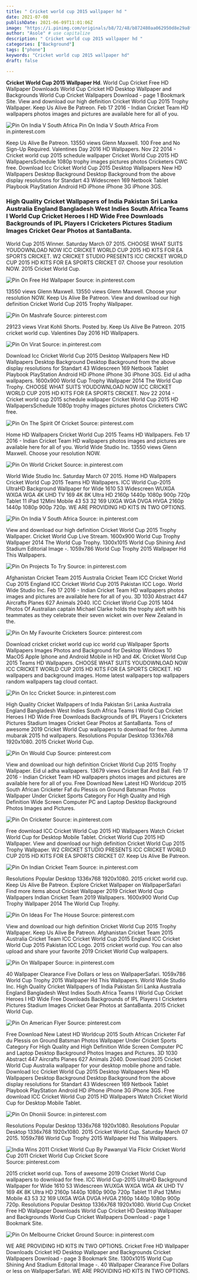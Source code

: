 ```yaml
---
title: " Cricket world cup 2015 wallpaper hd "
date: 2021-07-08
publishDate: 2021-06-09T11:01:06Z
image: "https://i.pinimg.com/originals/b8/72/48/b872480aa062950d8e29a8ff54433ff0.jpg"
author: "Asole" # use capitalize
description: " Cricket world cup 2015 wallpaper hd "
categories: ["Background"]
tags: ["phone"]
keywords: "Cricket world cup 2015 wallpaper hd"
draft: false

---
```



**Cricket World Cup 2015 Wallpaper Hd**. World Cup Cricket Free HD Wallpaper Downloads World Cup Cricket HD Desktop Wallpaper and Backgrounds World Cup Cricket Wallpapers Download - page 1 Bookmark Site. View and download our high definition Cricket World Cup 2015 Trophy Wallpaper. Keep Us Alive Be Patreon. Feb 17 2016 - Indian Cricket Team HD wallpapers photos images and pictures are available here for all of you.

![Pin On India V South Africa](https://i.pinimg.com/originals/29/49/ce/2949ce1e1ebfac5340cb3e6146244843.jpg "Pin On India V South Africa")
Pin On India V South Africa From in.pinterest.com


Keep Us Alive Be Patreon. 13550 views Glenn Maxwell. 100 Free and No Sign-Up Required. Valentines Day 2016 HD Wallpapers. Nov 22 2014 - Cricket world cup 2015 schedule wallpaper Cricket World Cup 2015 HD WallpapersSchedule 1080p trophy images pictures photos Cricketers CWC free. Download Icc Cricket World Cup 2015 Desktop Wallpapers New HD Wallpapers Desktop Background Desktop Background from the above display resolutions for Standart 43 Widescreen 169 Netbook Tablet Playbook PlayStation Android HD iPhone iPhone 3G iPhone 3GS.

### High Quality Cricket Wallpapers of India Pakistan Sri Lanka Australia England Bangladesh West Indies South Africa Teams I World Cup Cricket Heroes I HD Wide Free Downloads Backgrounds of IPL Players I Cricketers Pictures Stadium Images Cricket Gear Photos at SantaBanta.

World Cup 2015 Winner. Saturday March 07 2015. CHOOSE WHAT SUITS YOUDOWNLOAD NOW ICC CRICKET WORLD CUP 2015 HD KITS FOR EA SPORTS CRICKET. W2 CRICKET STUDIO PRESENTS ICC CRICKET WORLD CUP 2015 HD KITS FOR EA SPORTS CRICKET 07. Choose your resolution NOW. 2015 Cricket World Cup.


![Pin On Free Hd Wallpaper](https://i.pinimg.com/originals/7a/d0/9b/7ad09b81ea6c299cc4d9852c3bdea7d3.jpg "Pin On Free Hd Wallpaper")
Source: in.pinterest.com

13550 views Glenn Maxwell. 13550 views Glenn Maxwell. Choose your resolution NOW. Keep Us Alive Be Patreon. View and download our high definition Cricket World Cup 2015 Trophy Wallpaper.

![Pin On Mashrafe](https://i.pinimg.com/originals/40/b5/91/40b591dafe1bddd9cce1339327bae769.jpg "Pin On Mashrafe")
Source: pinterest.com

29123 views Virat Kohli Shorts. Posted by. Keep Us Alive Be Patreon. 2015 cricket world cup. Valentines Day 2016 HD Wallpapers.

![Pin On Virat](https://i.pinimg.com/originals/78/52/76/785276fb564cb137b9197cd77d8492a3.jpg "Pin On Virat")
Source: in.pinterest.com

Download Icc Cricket World Cup 2015 Desktop Wallpapers New HD Wallpapers Desktop Background Desktop Background from the above display resolutions for Standart 43 Widescreen 169 Netbook Tablet Playbook PlayStation Android HD iPhone iPhone 3G iPhone 3GS. Eid ul adha wallpapers. 1600x900 World Cup Trophy Wallpaper 2014 The World Cup Trophy. CHOOSE WHAT SUITS YOUDOWNLOAD NOW ICC CRICKET WORLD CUP 2015 HD KITS FOR EA SPORTS CRICKET. Nov 22 2014 - Cricket world cup 2015 schedule wallpaper Cricket World Cup 2015 HD WallpapersSchedule 1080p trophy images pictures photos Cricketers CWC free.

![Pin On The Spirit Of Cricket](https://i.pinimg.com/originals/4c/78/86/4c788680f524a8b751f62b4e05a32615.jpg "Pin On The Spirit Of Cricket")
Source: pinterest.com

Home HD Wallpapers Cricket World Cup 2015 Teams HD Wallpapers. Feb 17 2016 - Indian Cricket Team HD wallpapers photos images and pictures are available here for all of you. World Wide Studio Inc. 13550 views Glenn Maxwell. Choose your resolution NOW.

![Pin On World Cricket](https://i.pinimg.com/originals/c3/4f/50/c34f50b328fba7c259840e340f94763b.jpg "Pin On World Cricket")
Source: in.pinterest.com

World Wide Studio Inc. Saturday March 07 2015. Home HD Wallpapers Cricket World Cup 2015 Teams HD Wallpapers. ICC World Cup-2015 UltraHD Background Wallpaper for Wide 1610 53 Widescreen WUXGA WXGA WGA 4K UHD TV 169 4K 8K Ultra HD 2160p 1440p 1080p 900p 720p Tablet 11 iPad 12Mini Mobile 43 53 32 169 UXGA WGA DVGA HVGA 2160p 1440p 1080p 900p 720p. WE ARE PROVIDING HD KITS IN TWO OPTIONS.

![Pin On India V South Africa](https://i.pinimg.com/originals/29/49/ce/2949ce1e1ebfac5340cb3e6146244843.jpg "Pin On India V South Africa")
Source: in.pinterest.com

View and download our high definition Cricket World Cup 2015 Trophy Wallpaper. Cricket World Cup Live Stream. 1600x900 World Cup Trophy Wallpaper 2014 The World Cup Trophy. 1300x1015 World Cup Shining And Stadium Editorial Image -. 1059x786 World Cup Trophy 2015 Wallpaper Hd This Wallpapers.

![Pin On Projects To Try](https://i.pinimg.com/originals/15/a7/da/15a7dab248201aacd1d3dcde126139aa.jpg "Pin On Projects To Try")
Source: in.pinterest.com

Afghanistan Cricket Team 2015 Australia Cricket Team ICC Cricket World Cup 2015 England ICC Cricket World Cup 2015 Pakistan ICC Logo. World Wide Studio Inc. Feb 17 2016 - Indian Cricket Team HD wallpapers photos images and pictures are available here for all of you. 3D 1030 Abstract 447 Aircrafts Planes 627 Animals 2040. ICC Cricket World Cup 2015 1404 Photos Of Australian captain Michael Clarke holds the trophy aloft with his teammates as they celebrate their seven wicket win over New Zealand in the.

![Pin On My Favourite Cricketers](https://i.pinimg.com/originals/80/d6/20/80d62095b42c02d400825578c135a3c4.jpg "Pin On My Favourite Cricketers")
Source: pinterest.com

Download cricket cricket world cup icc world cup Wallpaper Sports Wallpapers Images Photos and Background for Desktop Windows 10 MacOS Apple Iphone and Android Mobile in HD and 4K. Cricket World Cup 2015 Teams HD Wallpapers. CHOOSE WHAT SUITS YOUDOWNLOAD NOW ICC CRICKET WORLD CUP 2015 HD KITS FOR EA SPORTS CRICKET. HD wallpapers and background images. Home latest wallpapers top wallpapers random wallpapers tag cloud contact.

![Pin On Icc Cricket](https://i.pinimg.com/originals/07/62/62/076262e3c99dec710c1d8d2b1f013458.jpg "Pin On Icc Cricket")
Source: in.pinterest.com

High Quality Cricket Wallpapers of India Pakistan Sri Lanka Australia England Bangladesh West Indies South Africa Teams I World Cup Cricket Heroes I HD Wide Free Downloads Backgrounds of IPL Players I Cricketers Pictures Stadium Images Cricket Gear Photos at SantaBanta. Tons of awesome 2019 Cricket World Cup wallpapers to download for free. Jumma mubarak 2015 hd wallpapers. Resolutions Popular Desktop 1336x768 1920x1080. 2015 Cricket World Cup.

![Pin On Would Cup](https://i.pinimg.com/originals/0d/90/a0/0d90a091a207d0b1cc535c76a2fa44f6.jpg "Pin On Would Cup")
Source: pinterest.com

View and download our high definition Cricket World Cup 2015 Trophy Wallpaper. Eid ul adha wallpapers. 13679 views Cricket Bat And Ball. Feb 17 2016 - Indian Cricket Team HD wallpapers photos images and pictures are available here for all of you. Free Download New Latest HD Worldcup 2015 South African Cricketer Faf du Plessis on Ground Batsman Photos Wallpaper Under Cricket Sports Category For High Quality and High Definition Wide Screen Computer PC and Laptop Desktop Background Photos Images and Pictures.

![Pin On Cricketer](https://i.pinimg.com/736x/82/16/f0/8216f0fc0c73f5d85970b829ade26d96.jpg "Pin On Cricketer")
Source: in.pinterest.com

Free download ICC Cricket World Cup 2015 HD Wallpapers Watch Cricket World Cup for Desktop Mobile Tablet. Cricket World Cup 2015 HD Wallpaper. View and download our high definition Cricket World Cup 2015 Trophy Wallpaper. W2 CRICKET STUDIO PRESENTS ICC CRICKET WORLD CUP 2015 HD KITS FOR EA SPORTS CRICKET 07. Keep Us Alive Be Patreon.

![Pin On Indian Cricket Team](https://i.pinimg.com/originals/3e/85/05/3e85057b9bba25332ec217e0a5c121c7.jpg "Pin On Indian Cricket Team")
Source: in.pinterest.com

Resolutions Popular Desktop 1336x768 1920x1080. 2015 cricket world cup. Keep Us Alive Be Patreon. Explore Cricket Wallpaper on WallpaperSafari Find more items about Cricket Wallpaper 2019 Cricket World Cup Wallpapers Indian Cricket Team 2019 Wallpapers. 1600x900 World Cup Trophy Wallpaper 2014 The World Cup Trophy.

![Pin On Ideas For The House](https://i.pinimg.com/originals/ed/0f/df/ed0fdfc4861e4ccb8791dc8745f77b71.jpg "Pin On Ideas For The House")
Source: pinterest.com

View and download our high definition Cricket World Cup 2015 Trophy Wallpaper. Keep Us Alive Be Patreon. Afghanistan Cricket Team 2015 Australia Cricket Team ICC Cricket World Cup 2015 England ICC Cricket World Cup 2015 Pakistan ICC Logo. 2015 cricket world cup. You can also upload and share your favorite 2019 Cricket World Cup wallpapers.

![Pin On Wallpaper](https://i.pinimg.com/originals/5e/d1/45/5ed145eb7b533327b65586b43679e936.jpg "Pin On Wallpaper")
Source: in.pinterest.com

40 Wallpaper Clearance Five Dollars or less on WallpaperSafari. 1059x786 World Cup Trophy 2015 Wallpaper Hd This Wallpapers. World Wide Studio Inc. High Quality Cricket Wallpapers of India Pakistan Sri Lanka Australia England Bangladesh West Indies South Africa Teams I World Cup Cricket Heroes I HD Wide Free Downloads Backgrounds of IPL Players I Cricketers Pictures Stadium Images Cricket Gear Photos at SantaBanta. 2015 Cricket World Cup.

![Pin On American Flyer](https://i.pinimg.com/originals/66/5e/85/665e855eed4206fc85344d446788703e.jpg "Pin On American Flyer")
Source: pinterest.com

Free Download New Latest HD Worldcup 2015 South African Cricketer Faf du Plessis on Ground Batsman Photos Wallpaper Under Cricket Sports Category For High Quality and High Definition Wide Screen Computer PC and Laptop Desktop Background Photos Images and Pictures. 3D 1030 Abstract 447 Aircrafts Planes 627 Animals 2040. Download 2015 Cricket World Cup Australia wallpaper for your desktop mobile phone and table. Download Icc Cricket World Cup 2015 Desktop Wallpapers New HD Wallpapers Desktop Background Desktop Background from the above display resolutions for Standart 43 Widescreen 169 Netbook Tablet Playbook PlayStation Android HD iPhone iPhone 3G iPhone 3GS. Free download ICC Cricket World Cup 2015 HD Wallpapers Watch Cricket World Cup for Desktop Mobile Tablet.

![Pin On Dhoniii](https://i.pinimg.com/474x/6d/eb/89/6deb89121b460fab2243c3c4192685b7.jpg "Pin On Dhoniii")
Source: in.pinterest.com

Resolutions Popular Desktop 1336x768 1920x1080. Resolutions Popular Desktop 1336x768 1920x1080. 2015 Cricket World Cup. Saturday March 07 2015. 1059x786 World Cup Trophy 2015 Wallpaper Hd This Wallpapers.

![India Wins 2011 Cricket World Cup By Pawanyal Via Flickr Cricket World Cup 2011 Cricket World Cup Cricket Score](https://i.pinimg.com/originals/f0/a6/1a/f0a61ac345fee7c7b3bb1bab9319a091.jpg "India Wins 2011 Cricket World Cup By Pawanyal Via Flickr Cricket World Cup 2011 Cricket World Cup Cricket Score")
Source: pinterest.com

2015 cricket world cup. Tons of awesome 2019 Cricket World Cup wallpapers to download for free. ICC World Cup-2015 UltraHD Background Wallpaper for Wide 1610 53 Widescreen WUXGA WXGA WGA 4K UHD TV 169 4K 8K Ultra HD 2160p 1440p 1080p 900p 720p Tablet 11 iPad 12Mini Mobile 43 53 32 169 UXGA WGA DVGA HVGA 2160p 1440p 1080p 900p 720p. Resolutions Popular Desktop 1336x768 1920x1080. World Cup Cricket Free HD Wallpaper Downloads World Cup Cricket HD Desktop Wallpaper and Backgrounds World Cup Cricket Wallpapers Download - page 1 Bookmark Site.

![Pin On Melbourne Cricket Ground](https://i.pinimg.com/originals/b8/72/48/b872480aa062950d8e29a8ff54433ff0.jpg "Pin On Melbourne Cricket Ground")
Source: in.pinterest.com

WE ARE PROVIDING HD KITS IN TWO OPTIONS. Cricket Free HD Wallpaper Downloads Cricket HD Desktop Wallpaper and Backgrounds Cricket Wallpapers Download - page 3 Bookmark Site. 1300x1015 World Cup Shining And Stadium Editorial Image -. 40 Wallpaper Clearance Five Dollars or less on WallpaperSafari. WE ARE PROVIDING HD KITS IN TWO OPTIONS.

